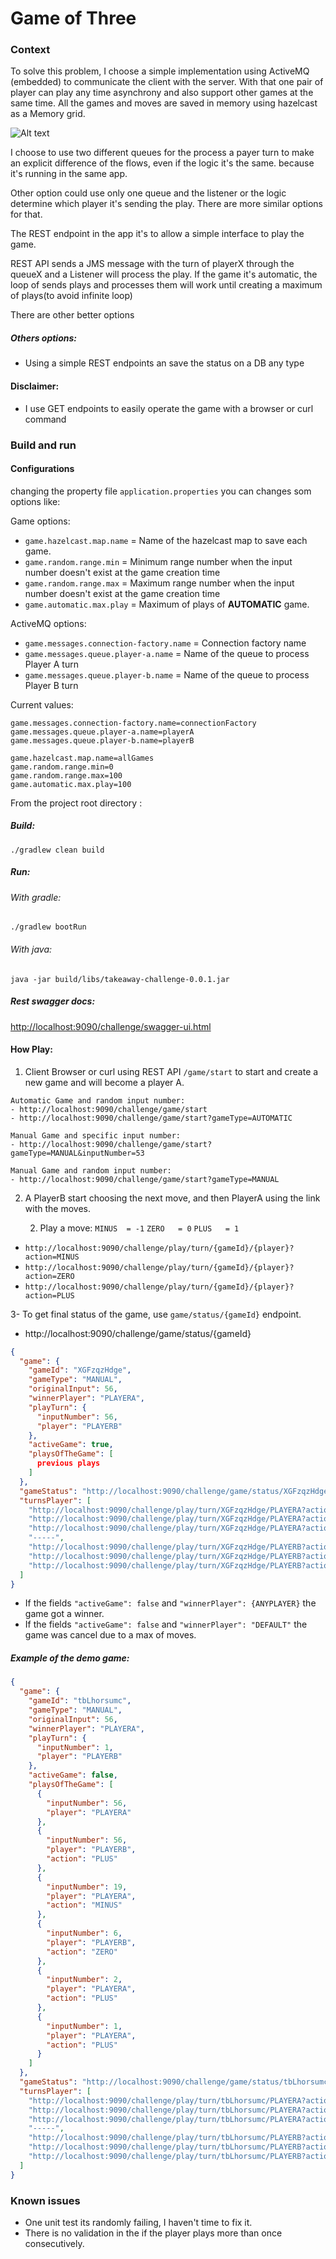 # Game of Three

### Context
To solve this problem, I choose a simple implementation using ActiveMQ (embedded) to communicate the client with the server.
With that one pair of player can play any time asynchrony and also support other games at the same time. 
All the games and moves are saved in memory using hazelcast as a Memory grid.


![Alt text](readme-file/Diagram02.png
 "Solution diagram")

I choose to use two different queues for the process a payer turn to make an explicit difference of the flows, even if the logic it's the same. because it's running in the same app.

Other option could use only one queue and the listener or the logic determine which player it's sending the play. There are more similar options for that.

The REST endpoint in the app it's to allow a simple interface to play the game. 

REST API sends a JMS message with the turn of playerX through the queueX and a Listener will process the play.
If the game it's automatic, the loop of sends plays and processes them will work until creating a maximum of plays(to avoid infinite loop)

There are other better options  
##### Others options:
- Using a  simple REST endpoints an save the status on a DB any type 
 
  
#### Disclaimer:
- I use GET endpoints to easily operate the game with a browser or curl command


### Build and run 

#### Configurations
changing the property file `application.properties` you can changes som options like:

Game options:
- `game.hazelcast.map.name`  = Name of the hazelcast map to save each game.
- `game.random.range.min`    = Minimum range number when the input number doesn't exist at the game creation time
- `game.random.range.max`    = Maximum range number when the input number doesn't exist at the game creation time  
- `game.automatic.max.play`  = Maximum of plays of **AUTOMATIC** game.

ActiveMQ options:
- `game.messages.connection-factory.name`  = Connection factory name
- `game.messages.queue.player-a.name`  = Name of the queue to process Player A turn
- `game.messages.queue.player-b.name`  = Name of the queue to process Player B turn


Current values:
```
game.messages.connection-factory.name=connectionFactory
game.messages.queue.player-a.name=playerA
game.messages.queue.player-b.name=playerB

game.hazelcast.map.name=allGames
game.random.range.min=0
game.random.range.max=100
game.automatic.max.play=100
```


From the project root directory :

##### Build:
`
 ./gradlew clean build
`
##### Run:
 ###### With gradle:
 `
./gradlew bootRun
 `
 ###### With java:
`
java -jar build/libs/takeaway-challenge-0.0.1.jar
`

##### Rest swagger docs:
[http://localhost:9090/challenge/swagger-ui.html](http://localhost:9090/challenge/swagger-ui.html)



#### How Play:
1. Client Browser or curl using REST API `/game/start` to start and create a new game and will become a player A.
```
Automatic Game and random input number:
- http://localhost:9090/challenge/game/start
- http://localhost:9090/challenge/game/start?gameType=AUTOMATIC

Manual Game and specific input number:
- http://localhost:9090/challenge/game/start?gameType=MANUAL&inputNumber=53

Manual Game and random input number:
- http://localhost:9090/challenge/game/start?gameType=MANUAL
```

2. A PlayerB start choosing the next move, and then PlayerA using the link with the moves.

    2. Play a move:
        `MINUS	= -1`
        `ZERO	= 0` 
        `PLUS	= 1`

- `http://localhost:9090/challenge/play/turn/{gameId}/{player}?action=MINUS`
- `http://localhost:9090/challenge/play/turn/{gameId}/{player}?action=ZERO`
- `http://localhost:9090/challenge/play/turn/{gameId}/{player}?action=PLUS`


3- To get final status of the game, use `game/status/{gameId}` endpoint.

- http://localhost:9090/challenge/game/status/{gameId}
```json
{
  "game": {
    "gameId": "XGFzqzHdge",
    "gameType": "MANUAL",
    "originalInput": 56,
    "winnerPlayer": "PLAYERA",
    "playTurn": {
      "inputNumber": 56,
      "player": "PLAYERB"
    },
    "activeGame": true,
    "playsOfTheGame": [
      previous plays
    ]
  },
  "gameStatus": "http://localhost:9090/challenge/game/status/XGFzqzHdge",
  "turnsPlayer": [
    "http://localhost:9090/challenge/play/turn/XGFzqzHdge/PLAYERA?action=MINUS",
    "http://localhost:9090/challenge/play/turn/XGFzqzHdge/PLAYERA?action=ZERO",
    "http://localhost:9090/challenge/play/turn/XGFzqzHdge/PLAYERA?action=PLUS",
    "-----",
    "http://localhost:9090/challenge/play/turn/XGFzqzHdge/PLAYERB?action=MINUS",
    "http://localhost:9090/challenge/play/turn/XGFzqzHdge/PLAYERB?action=ZERO",
    "http://localhost:9090/challenge/play/turn/XGFzqzHdge/PLAYERB?action=PLUS"
  ]
}
```
- If the fields `"activeGame": false` and  `"winnerPlayer": {ANYPLAYER}` the game got a winner.
- If the fields `"activeGame": false` and  `"winnerPlayer": "DEFAULT"` the game was cancel due to a max of moves.



##### Example of the demo game:

```json
{
  "game": {
    "gameId": "tbLhorsumc",
    "gameType": "MANUAL",
    "originalInput": 56,
    "winnerPlayer": "PLAYERA",
    "playTurn": {
      "inputNumber": 1,
      "player": "PLAYERB"
    },
    "activeGame": false,
    "playsOfTheGame": [
      {
        "inputNumber": 56,
        "player": "PLAYERA"
      },
      {
        "inputNumber": 56,
        "player": "PLAYERB",
        "action": "PLUS"
      },
      {
        "inputNumber": 19,
        "player": "PLAYERA",
        "action": "MINUS"
      },
      {
        "inputNumber": 6,
        "player": "PLAYERB",
        "action": "ZERO"
      },
      {
        "inputNumber": 2,
        "player": "PLAYERA",
        "action": "PLUS"
      },
      {
        "inputNumber": 1,
        "player": "PLAYERA",
        "action": "PLUS"
      }
    ]
  },
  "gameStatus": "http://localhost:9090/challenge/game/status/tbLhorsumc",
  "turnsPlayer": [
    "http://localhost:9090/challenge/play/turn/tbLhorsumc/PLAYERA?action=MINUS",
    "http://localhost:9090/challenge/play/turn/tbLhorsumc/PLAYERA?action=ZERO",
    "http://localhost:9090/challenge/play/turn/tbLhorsumc/PLAYERA?action=PLUS",
    "-----",
    "http://localhost:9090/challenge/play/turn/tbLhorsumc/PLAYERB?action=MINUS",
    "http://localhost:9090/challenge/play/turn/tbLhorsumc/PLAYERB?action=ZERO",
    "http://localhost:9090/challenge/play/turn/tbLhorsumc/PLAYERB?action=PLUS"
  ]
}
```

### Known issues
- One unit test its randomly failing, I haven't time to fix it.
- There is no validation in the if the player plays more than once consecutively.   



